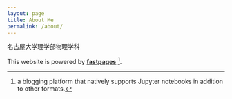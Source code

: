 ```yaml
---
layout: page
title: About Me
permalink: /about/
---
```


名古屋大学理学部物理学科


This website is powered by **[fastpages](https://github.com/fastai/fastpages)** [^1].



[^1]:a blogging platform that natively supports Jupyter notebooks in addition to other formats.

